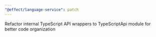 ```yaml
---
"@effect/language-service": patch
---
```


Refactor internal TypeScript API wrappers to TypeScriptApi module for better code organization